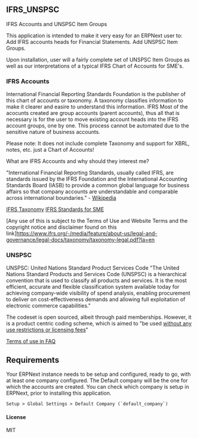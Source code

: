 ## IFRS_UNSPSC

IFRS Accounts and UNSPSC Item Groups

This application is intended to make it very easy for an ERPNext user to:
 Add IFRS accounts heads for Financial Statements.
 Add UNSPSC Item Groups.

Upon installation, user will a fairly complete set of UNSPSC Item Groups as well as our interpretations of a typical IFRS Chart of Accounts for SME's.

### IFRS Accounts
International Financial Reporting Standards Foundation is the publisher of this chart of accounts or taxonomy. A taxonomy classifies information to make it clearer and easire to understand this information.  IFRS
Most of the acocunts created are group accounts (parent accounts), thus all that is necessary is for the user to move existing account heads into the IFRS account groups, one by one. This process cannot be automated due to the sensitive nature of business accounts.

Please note: It does not include complete Taxonomy and support for XBRL, notes, etc.  just a Chart of Accounts!

What are IFRS Accounts and why should they interest me?

"International Financial Reporting Standards, usually called IFRS, are standards issued by the IFRS Foundation and the International Accounting Standards Board (IASB) to provide a common global language for business affairs so that company accounts are understandable and comparable across international boundaries." -  [Wikipedia](https://en.wikipedia.org/wiki/International_Financial_Reporting_Standards)

[IFRS Taxonomy](https://www.ifrs.org/issued-standards/ifrs-taxonomy/)
[IFRS Standards for SME](https://www.ifrs.org/issued-standards/ifrs-for-smes/)

[Any use of this is subject to the Terms of Use and Website Terms and the copyright notice and disclaimer found on this link]https://www.ifrs.org/-/media/feature/about-us/legal-and-governance/legal-docs/taxonomy/taxonomy-legal.pdf?la=en

### UNSPSC
UNSPSC: United Nations Standard Product Services Code
"The United Nations Standard Products and Services Code (UNSPSC) is a hierarchical convention that is used to classify all products and services. It is the most efficient, accurate and flexible classification system available today for achieving company-wide visibility of spend analysis, enabling procurement to deliver on cost-effectiveness demands and allowing full exploitation of electronic commerce capabilities."

The codeset is open sourced, albeit through paid memberships. However, it is a product centric coding scheme, which is aimed to "be used [without any use restrictions or licensing fees](http://www.unspsc.org/faqs#How%20does%20UNSPSC%20differ%20from%20NAIC%20and%20SIC)"

[Terms of use in FAQ](http://www.unspsc.org/faqs#How%20does%20UNSPSC%20differ%20from%20NAIC%20and%20SIC)


## Requirements
Your ERPNext instance needs to be setup and configured, ready to go, with at least one company configured.
The Default company will be the one for which the accounts are created. You can check which company is setup 
in ERPNext, prior to installing this application.

    Setup > Global Settings > Default Company (`default_company`)

#### License

MIT